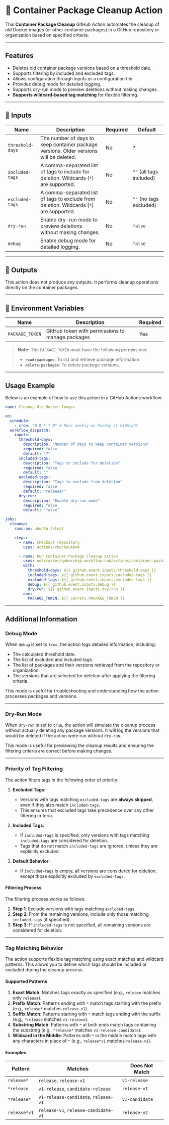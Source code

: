 # 🚀 Container Package Cleanup Action

This **Container Package Cleanup** GitHub Action automates the cleanup of old Docker images (or other container packages) in a GitHub repository or organization based on specified criteria.

---

## Features

- Deletes old container package versions based on a threshold date.
- Supports filtering by included and excluded tags.
- Allows configuration through inputs or a configuration file.
- Provides debug mode for detailed logging.
- Supports dry-run mode to preview deletions without making changes.
- **Supports wildcard-based tag matching** for flexible filtering.

---

## 📌 Inputs

| Name             | Description                                                                             | Required | Default                  |
| ---------------- | --------------------------------------------------------------------------------------- | -------- | ------------------------ |
| `threshold-days` | The number of days to keep container package versions. Older versions will be deleted.  | No       | `7`                      |
| `included-tags`  | A comma-separated list of tags to include for deletion. Wildcards (`*`) are supported.  | No       | `""` (all tags included) |
| `excluded-tags`  | A comma-separated list of tags to exclude from deletion. Wildcards (`*`) are supported. | No       | `""` (no tags excluded)  |
| `dry-run`        | Enable dry-run mode to preview deletions without making changes.                        | No       | `false`                  |
| `debug`          | Enable debug mode for detailed logging.                                                 | No       | `false`                  |

---

## 📌 Outputs

This action does not produce any outputs. It performs cleanup operations directly on the container packages.

---

## 📌 Environment Variables

| Name            | Description                                      | Required |
| --------------- | ------------------------------------------------ | -------- |
| `PACKAGE_TOKEN` | GitHub token with permissions to manage packages | Yes      |

> **Note:** The `PACKAGE_TOKEN` must have the following permissions:
>
> - **`read:packages`**: To list and retrieve package information.
> - **`delete:packages`**: To delete package versions.

---

## Usage Example

Below is an example of how to use this action in a GitHub Actions workflow:

```yaml
name: Cleanup Old Docker Images

on:
  schedule:
    - cron: "0 0 * * 0" # Runs weekly on Sunday at midnight
  workflow_dispatch:
    inputs:
      threshold-days:
        description: "Number of days to keep container versions"
        required: false
        default: "7"
      included-tags:
        description: "Tags to include for deletion"
        required: false
        default: ""
      excluded-tags:
        description: "Tags to exclude from deletion"
        required: false
        default: "release*"
      dry-run:
        description: "Enable dry-run mode"
        required: false
        default: "false"

jobs:
  cleanup:
    runs-on: ubuntu-latest

    steps:
      - name: Checkout repository
        uses: actions/checkout@v4

      - name: Run Container Package Cleanup Action
        uses: netcracker/qubership-workflow-hub/actions/container-package-cleanup@main
        with:
          threshold-days: ${{ github.event.inputs.threshold-days }}
          included-tags: ${{ github.event.inputs.included-tags }}
          excluded-tags: ${{ github.event.inputs.excluded-tags }}
          debug: ${{ github.event.inputs.debug }}
          dry-run: ${{ github.event.inputs.dry-run }}
        env:
          PACKAGE_TOKEN: ${{ secrets.PACKAGE_TOKEN }}
```

---

## Additional Information

### Debug Mode

When `debug` is set to `true`, the action logs detailed information, including:

- The calculated threshold date.
- The list of excluded and included tags.
- The list of packages and their versions retrieved from the repository or organization.
- The versions that are selected for deletion after applying the filtering criteria.

This mode is useful for troubleshooting and understanding how the action processes packages and versions.

---

### Dry-Run Mode

When `dry-run` is set to `true`, the action will simulate the cleanup process without actually deleting any package versions. It will log the versions that would be deleted if the action were run without `dry-run`.

This mode is useful for previewing the cleanup results and ensuring the filtering criteria are correct before making changes.

---

### Priority of Tag Filtering

The action filters tags in the following order of priority:

1. **Excluded Tags**:
   - Versions with tags matching `excluded-tags` are **always skipped**, even if they also match `included-tags`.
   - This ensures that excluded tags take precedence over any other filtering criteria.

2. **Included Tags**:
   - If `included-tags` is specified, only versions with tags matching `included-tags` are considered for deletion.
   - Tags that do not match `included-tags` are ignored, unless they are explicitly excluded.

3. **Default Behavior**:
   - If `included-tags` is empty, all versions are considered for deletion, except those explicitly excluded by `excluded-tags`.

#### Filtering Process

The filtering process works as follows:

1. **Step 1**: Exclude versions with tags matching `excluded-tags`.
2. **Step 2**: From the remaining versions, include only those matching `included-tags` (if specified).
3. **Step 3**: If `included-tags` is not specified, all remaining versions are considered for deletion.

---

### Tag Matching Behavior

The action supports flexible tag matching using exact matches and wildcard patterns. This allows you to define which tags should be included or excluded during the cleanup process.

#### Supported Patterns

1. **Exact Match**: Matches tags exactly as specified (e.g., `release` matches only `release`).
2. **Prefix Match**: Patterns ending with `*` match tags starting with the prefix (e.g., `release*` matches `release-v1`).
3. **Suffix Match**: Patterns starting with `*` match tags ending with the suffix (e.g., `*release` matches `v1-release`).
4. **Substring Match**: Patterns with `*` at both ends match tags containing the substring (e.g., `*release*` matches `v1-release-candidate`).
5. **Wildcard in the Middle**: Patterns with `*` in the middle match tags with any characters in place of `*` (e.g., `release*v1` matches `release-v1`).

#### Examples

| Pattern      | Matches                              | Does Not Match |
| ------------ | ------------------------------------ | -------------- |
| `release*`   | `release`, `release-v1`              | `v1-release`   |
| `*release`   | `v1-release`, `candidate-release`    | `release-v1`   |
| `*release*`  | `v1-release-candidate`, `release-v1` | `v1-candidate` |
| `release*v1` | `release-v1`, `release-candidate-v1` | `release-v2`   |
